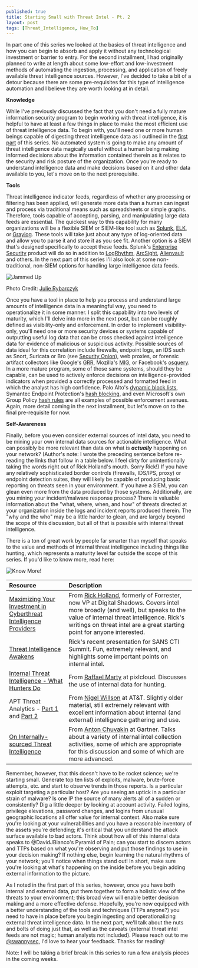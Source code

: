 ```yaml
---
published: true
title: Starting Small with Threat Intel - Pt. 2
layout: post
tags: [Threat_Intelligence, How_To]
---
```

In part one of this series we looked at the basics of threat intelligence and how you can begin to absorb and apply it without any technological investment or barrier to entry.  For the second installment, I had originally planned to write at length about some low-effort and low-investment methods of automating the ingestion, processing, and application of freely available threat intelligence sources.  However, I've decided to take a bit of a detour because there are some pre-requisites for this type of intelligence automation and I believe they are worth looking at in detail.

**Knowledge**

While I've previously discussed the fact that you don't need a fully mature information security program to begin working with threat intelligence, it is helpful to have at least a few things in place to make the most efficient use of threat intelligence data.  To begin with, you'll need one or more human beings capable of digesting threat intelligence data as I outlined in the [first part](https://swannysec.net/2016/01/14/starting-small-with-threat-intelligence-pt-1.html) of this series.  No automated system is going to make any amount of threat intelligence data magically useful without a human being making informed decisions about the information contained therein as it relates to the security and risk posture of the organization.  Once you're ready to understand intelligence data and make decisions based on it and other data available to you, let's move on to the next prerequisite.

**Tools**

Threat intelligence indicator feeds, regardless of whether any processing or filtering has been applied, will generate more data than a human can ingest and process via traditional means such as spreadsheets or simple graphs.  Therefore, tools capable of accepting, parsing, and manipulating large data feeds are essential.  The quickest way to this capability for many organizations will be a flexible SIEM or SIEM-like tool such as [Splunk](http://www.splunk.com/), [ELK](https://www.elastic.co/), or [Graylog](https://www.graylog.org/).  These tools will take just about any type of log-oriented data and allow you to parse it and store it as you see fit.  Another option is a SIEM that's designed specifically to accept these feeds.  Splunk's [Enterprise Security](http://www.splunk.com/en_us/products/premium-solutions/splunk-enterprise-security.html) product will do so in addition to [LogRhythm](https://logrhythm.com/), [ArcSight](http://www8.hp.com/us/en/software-solutions/siem-security-information-event-management/), [Alienvault](https://www.alienvault.com/products) and others.  In the next part of this series I'll also look at some non-traditional, non-SIEM options for handling large intelligence data feeds.

![Jammed Up](https://swannysec.net/public/typejam.jpg)

Photo Credit: [Julie Rybarczyk](https://www.flickr.com/photos/48424574@N07/)

Once you have a tool in place to help you process and understand large amounts of intelligence data in a meaningful way, you need to operationalize it in some manner.  I split this capability into two levels of maturity, which I'll delve into more in the next post, but can be roughly defined as visibility-only and enforcement.  In order to implement visibility-only, you'll need one or more security devices or systems capable of outputting useful log data that can be cross checked against intelligence data for evidence of malicious or suspicious activity.  Possible sources of data ideal for this correlation include firewalls, endpoint logs, an IDS such as Snort, Suricata or Bro (see [Security Onion](https://security-onion-solutions.github.io/security-onion/)), web proxies, or forensic artifact collectors like Google's [GRR](https://github.com/google/grr), Mozilla's [MIG](http://mig.mozilla.org/), or Facebook's [osquery](https://osquery.io/).  In a more mature program, some of those same systems, should they be capable, can be used to actively enforce decisions on intelligence-provided indicators when provided a correctly processed and formatted feed in which the analyst has high confidence.  Palo Alto's [dynamic block lists](https://www.paloaltonetworks.com/documentation/61/pan-os/pan-os/policy/use-a-dynamic-block-list-in-policy.html), Symantec Endpoint Protection's [hash blocking](https://support.symantec.com/en_US/article.TECH97618.html), and even Microsoft's own Group Policy [hash rules](https://technet.microsoft.com/en-us/library/hh994597.aspx#BKMK_Hash_Rules) are all examples of possible enforcement avenues.  Again, more detail coming in the next installment, but let's move on to the final pre-requisite for now.

**Self-Awareness**

Finally, before you even consider external sources of intel data, you need to be mining your own internal data sources for actionable intelligence.  What can possibly be more relevant than data on what is ***actually*** happening on your network? (Author's note: I wrote the preceding sentence before re-reading the links that follow in a table below.  I feel dirty for unintentionally taking the words right out of Rick Holland's mouth.  Sorry Rick!)  If you have any relatively sophisticated border controls (firewalls, IDS/IPS, proxy) or endpoint detection suites, they will likely be capable of producing basic reporting on threats seen in your environment.  If you have a SIEM, you can glean even more from the data produced by those systems.  Additionally, are you mining your incident/malware response process?  There is valuable information about the "what, where, when, and how" of threats directed at your organization inside the logs and incident reports produced therein.  The "why and the who" may be a little harder to glean, and are largely beyond the scope of this discussion, but all of that is possible with internal threat intelligence.

There is a ton of great work by people far smarter than myself that speaks to the value and methods of internal threat intelligence including things like hunting, which represents a maturity level far outside the scope of this series.  If you'd like to know more, read here:

![Know More!](https://swannysec.net/public/knowmore.jpg)

| Resource | Description |
|:--------------|:-----------------|
| [Maximizing Your Investment in Cyberthreat Intelligence Providers](http://blogs.forrester.com/rick_holland/15-11-03-maximizing_your_investment_in_cyberthreat_intelligence_providers) | From [Rick Holland](https://twitter.com/rickhholland), formerly of Forrester, now VP at Digital Shadows.  Covers intel more broadly (and well), but speaks to the value of internal threat intelligence.  Rick's writings on threat intel are a great starting point for anyone interested. |
| [Threat Intelligence Awakens](https://speakerdeck.com/syntinel22/threat-intelligence-awakens) | Rick's recent presentation for SANS CTI Summit.  Fun, extremely relevant, and highlights some important points on internal intel. |
| [Internal Threat Intelligence - What Hunters Do](http://raffy.ch/blog/2015/10/16/internal-threat-intelligence-what-hunters-do/) | From [Raffael Marty](https://twitter.com/raffaelmarty) at pixlcloud.  Discusses the use of internal data for hunting. |
| APT Threat Analytics - [Part 1](https://nigesecurityguy.wordpress.com/2014/01/23/apt-threat-analytics-part-1/) and [Part 2](https://nigesecurityguy.wordpress.com/2014/03/14/apt-threat-analytics-part-2/) | From [Nigel Willson](https://twitter.com/nigesecurityguy) at AT&T.  Slightly older material, still extremely relevant with excellent information about internal (and external) intelligence gathering and use. |
| [On Internally-sourced Threat Intelligence](http://blogs.gartner.com/anton-chuvakin/2014/03/20/on-internally-sourced-threat-intelligence/) | From [Anton Chuvakin](https://twitter.com/anton_chuvakin) at Gartner.  Talks about a variety of internal intel collection activities, some of which are appropriate for this discussion and some of which are more advanced. |

Remember, however, that this doesn't have to be rocket science; we're starting small.  Generate top ten lists of exploits, malware, brute-force attempts, etc. and start to observe trends in those reports.  Is a particular exploit targeting a particular host?  Are you seeing an uptick in a particular strain of malware?  Is one IP the source of many alerts all of a sudden or consistently?  Dig a little deeper by looking at account activity.  Failed logins, privilege elevations, password changes, and logins from unusual geographic locations all offer value for internal context.  Also make sure you're looking at your vulnerabilities and you have a reasonable inventory of the assets you're defending; it's critical that you understand the attack surface available to bad actors.  Think about how all of this internal data speaks to @DavidJBianco's Pyramid of Pain; can you start to discern actors and TTPs based on what you're observing and put those findings to use in your decision making?  If nothing else, begin learning the natural rhythms of your network; you'll notice when things stand out!  In short, make sure you're looking at what's happening on the inside before you begin adding external information to the picture.

As I noted in the first part of this series, however, once you have both internal and external data, put them together to form a holistic view of the threats to your environment; this broad view will enable better decision making and a more effective defense.  Hopefully, you're now equipped with a better understanding of the tools and techniques (TTPs anyone?) you need to have in place before you begin ingesting and operationalizing external threat intelligence data.  In the next part, we'll talk about the nuts and bolts of doing just that, as well as the caveats (external threat intel feeds are not magic; human analysts not included).  Please reach out to me [@swannysec](https://twitter.com/swannysec), I'd love to hear your feedback.  Thanks for reading!


Note: I will be taking a brief break in this series to run a few analysis pieces in the coming weeks.
